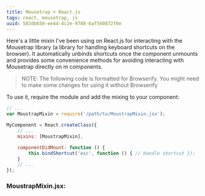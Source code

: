 ```yaml
---
title: Mousetrap + React.js
tags: react, mousetrap, js
uuid: 583db650-ee44-4c2e-9780-6af560872f0e
---
```


Here's a little mixin I've been using on React.js for interacting with the Mousetrap library (a library for handling keyboard shortcuts on the browser). It automatically unbinds shortcuts once the component unmounts and provides some convenience methods for avoiding interacting with Mousetrap directly on m components.

> NOTE: The following code is formatted for Browserify. You might need to make some changes for using it without Browserify

To use it, require the module and add the mixing to your component:

```javascript
// ...
var MoustrapMixin = require('/path/to/MoustrapMixin.jsx');

MyComponent = React.createClass({
    // ...
    mixins: [MoustrapMixin],

    componentDidMount: function () {
        this.bindShortcut('esc', function () { // Handle shortcut });
    }
    // ...
});
```

### MoustrapMixin.jsx:

<script src="https://gist.github.com/etcinit/7859b3380ea75020e130.js"></script>
